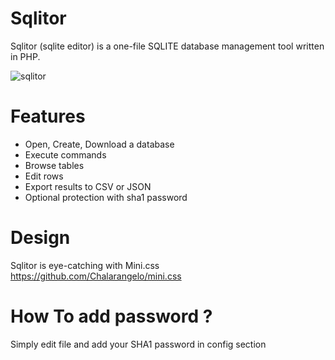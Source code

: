 # Sqlitor
Sqlitor (sqlite editor) is a one-file SQLITE database management tool written in PHP.

![sqlitor](https://repository-images.githubusercontent.com/271954978/d7f16100-ad54-11ea-9533-ab9c41f182fd?raw=true)

# Features
- Open, Create, Download a database
- Execute commands
- Browse tables
- Edit rows
- Export results to CSV or JSON
- Optional protection with sha1 password

# Design
Sqlitor is eye-catching with Mini.css https://github.com/Chalarangelo/mini.css

# How To add password ?
Simply edit file and add your SHA1 password in config section
